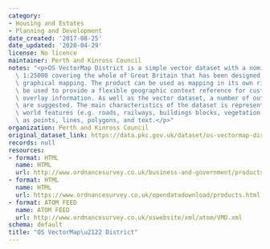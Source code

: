 ```yaml
---
category:
- Housing and Estates
- Planning and Development
date_created: '2017-08-25'
date_updated: '2020-04-29'
license: No licence
maintainer: Perth and Kinross Council
notes: "<p>OS VectorMap District is a simple vector dataset with a nominal scale of\
  \ 1:25000 covering the whole of Great Britain that has been designed for creating\
  \ graphical mapping. The product can be used as mapping in its own right or can\
  \ be used to provide a flexible geographic context reference for customers\u2019\
  \ overlay information. As well as the vector dataset, a number of output styles\
  \ are suggested. The main characteristics of the dataset is represention of real\
  \ world features (e.g. roads, railways, buildings blocks, vegetation and boundaries)\
  \ as points, lines, polygons, and text.</p>"
organization: Perth and Kinross Council
original_dataset_link: https://data.pkc.gov.uk/dataset/os-vectormap-district1
records: null
resources:
- format: HTML
  name: HTML
  url: http://www.ordnancesurvey.co.uk/business-and-government/products/vectormap-district.html
- format: HTML
  name: HTML
  url: https://www.ordnancesurvey.co.uk/opendatadownload/products.html
- format: ATOM FEED
  name: ATOM FEED
  url: http://www.ordnancesurvey.co.uk/oswebsite/xml/atom/VMD.xml
schema: default
title: "OS VectorMap\u2122 District"
---
```

